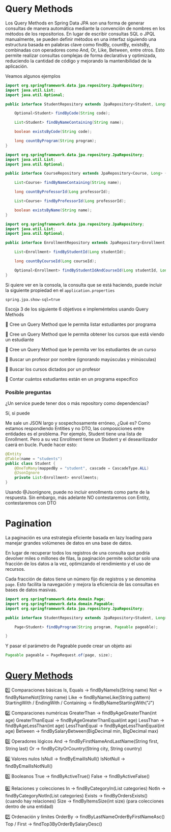 # Query Methods

Los Query Methods en Spring Data JPA son una forma de generar consultas de manera automática mediante la convención de nombres en los métodos de los repositorios. En lugar de escribir consultas SQL o JPQL manualmente, se pueden definir métodos en una interfaz siguiendo una estructura basada en palabras clave como findBy, countBy, existsBy, combinadas con operadores como And, Or, Like, Between, entre otros. Esto permite realizar consultas complejas de forma declarativa y optimizada, reduciendo la cantidad de código y mejorando la mantenibilidad de la aplicación.

Veamos algunos ejemplos

```java
import org.springframework.data.jpa.repository.JpaRepository;
import java.util.List;
import java.util.Optional;

public interface StudentRepository extends JpaRepository<Student, Long> {

    Optional<Student> findByCode(String code);

    List<Student> findByNameContaining(String name);

    boolean existsByCode(String code);

    long countByProgram(String program);
}
```



```java
import org.springframework.data.jpa.repository.JpaRepository;
import java.util.List;
import java.util.Optional;

public interface CourseRepository extends JpaRepository<Course, Long> {

    List<Course> findByNameContaining(String name);

    long countByProfessorId(Long professorId);

    List<Course> findByProfessorId(Long professorId);

    boolean existsByName(String name);
}
```

```java
import org.springframework.data.jpa.repository.JpaRepository;
import java.util.List;
import java.util.Optional;

public interface EnrollmentRepository extends JpaRepository<Enrollment, Long> {

    List<Enrollment> findByStudentId(Long studentId);

    long countByCourseId(Long courseId);

    Optional<Enrollment> findByStudentIdAndCourseId(Long studentId, Long courseId);
}
```

Si quiere ver en la consola, la consulta que se está haciendo, puede incluir la siguiente propiedad en el `application.properties`

```
spring.jpa.show-sql=true
```

Escoja 3 de los siguiente 6 objetivos e impleméntelos usando Query Methods

🎯 Cree un Query Method que le permita listar estudiantes por programa

🎯 Cree un Query Method que le permita obtener los cursos que está viendo un estudiante

🎯 Cree un Query Method que le permita ver los estudiantes de un curso

🎯 Buscar un profesor por nombre (ignorando mayúsculas y minúsculas)

🎯 Buscar los cursos dictados por un profesor

🎯 Contar cuántos estudiantes están en un programa específico

### Posible preguntas
¿Un service puede tener dos o más repository como dependencias? 

Sí, si puede

Me sale un JSON largo y sospechosamente erróneo, ¿Qué es?
Como estamos respondiendo Entities y no DTO, las composiciones entre entidades es el problema. Por ejemplo, Student tiene una lista de Enrollment. Pero a su vez Enrollment tiene un Student y el desearilizador caerá en bucle. Puede hacer esto:

```java
@Entity
@Table(name = "students")
public class Student {
    @OneToMany(mappedBy = "student", cascade = CascadeType.ALL)
    @JsonIgnore
    private List<Enrollment> enrollments;
}
```

Usando @JsonIgnore, puede no incluir enrollments como parte de la respuesta. Sin embargo, más adelante NO contestaremos con Entity, contestaremos con DTO

# Pagination

La paginación es una estrategia eficiente basada en lazy loading para manejar grandes volúmenes de datos en una base de datos.

En lugar de recuperar todos los registros de una consulta que podría devolver miles o millones de filas, la paginación permite solicitar solo una fracción de los datos a la vez, optimizando el rendimiento y el uso de recursos.

Cada fracción de datos tiene un número fijo de registros y se denomina `page`. Esto facilita la navegación y mejora la eficiencia de las consultas en bases de datos masivas.


```java
import org.springframework.data.domain.Page;
import org.springframework.data.domain.Pageable;
import org.springframework.data.jpa.repository.JpaRepository;

public interface StudentRepository extends JpaRepository<Student, Long> {

    Page<Student> findByProgram(String program, Pageable pageable);

}
```

Y pasar el parámetro de Pageable puede crear un objeto asi

```java
Pageable pageable = PageRequest.of(page, size);
```

# <a href="https://docs.spring.io/spring-data/jpa/reference/jpa/query-methods.html">Query Methods</a>

1️⃣ Comparaciones básicas
Is, Equals → findByNameIs(String name)
Not → findByNameNot(String name)
Like → findByNameLike(String pattern)
StartingWith / EndingWith / Containing → findByNameStartingWith("J")

2️⃣ Comparaciones numéricas
GreaterThan → findByAgeGreaterThan(int age)
GreaterThanEqual → findByAgeGreaterThanEqual(int age)
LessThan → findByAgeLessThan(int age)
LessThanEqual → findByAgeLessThanEqual(int age)
Between → findBySalaryBetween(BigDecimal min, BigDecimal max)

3️⃣ Operadores lógicos
And → findByFirstNameAndLastName(String first, String last)
Or → findByCityOrCountry(String city, String country)

4️⃣ Valores nulos
IsNull → findByEmailIsNull()
IsNotNull → findByEmailIsNotNull()

5️⃣ Booleanos
True → findByActiveTrue()
False → findByActiveFalse()

6️⃣ Relaciones y colecciones
In → findByCategoryIn(List<String> categories)
NotIn → findByCategoryNotIn(List<String> categories)
Exists → findByOrdersExists() (cuando hay relaciones)
Size → findByItemsSize(int size) (para colecciones dentro de una entidad)

7️⃣ Ordenación y límites
OrderBy → findByLastNameOrderByFirstNameAsc()
Top / First → findTop3ByOrderBySalaryDesc()
